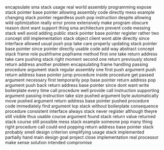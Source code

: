 encapsulate sma stack usage real world assembly programming expose stack pointer base pointer allowing assembly code directly mess example changing stack pointer regardless push pop instruction despite allowing wild optimization really error prone extensively make program obscure reason dont want support thing sma architecture prevent code messing stack well avoid adding public stack pointer base pointer register rather two concept still implementation stack object client wont able directly since interface allowed usual push pop take care properly updating stack pointer base pointer since pointer directly usable code add way abstract concept stack frame role pushframe popframe method first one take return address take care pushing stack right moment second one return previously stored return address another problem encapsulating frame handling passing procedure argument stack regular assembly one first push argument push return address base pointer jump procedure inside procedure get passed argument necessary first temporarily pop base pointer return address pop argument push back return address base pointer since dont want write boilerplate every time call procedure well provide call instruction supporting argument passing instruction take size pushed argument byte automatically move pushed argument return address base pointer pushed procedure code immediately find argument top stack without boilerplate consequence procedure consistent interface always stack never register although theyre still visible thus usable course argument found stack return value returned stack course still possible mess stack example someone pop many thing right procedure call could end popping return address base pointer stack probably smell design criterion simplifying usage stack implemented partially hand main design goal project close implementation real processor make sense solution intended compromise